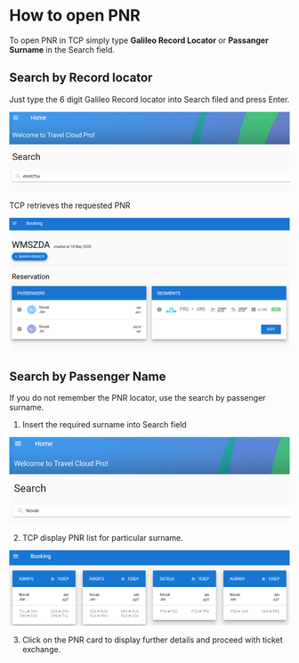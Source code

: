 # How to open PNR

To open PNR in TCP simply type **Galileo Record Locator** or **Passanger Surname** in the Search field.

## Search by Record locator

Just type the 6 digit Galileo Record locator into Search filed and press Enter.

![](../../.gitbook/assets/image%20%2853%29.png)

TCP retrieves the requested PNR

![](../../.gitbook/assets/image%20%2858%29.png)

## Search by Passenger Name

If you do not remember the PNR locator, use the search by passenger surname.

1. Insert the required surname into Search field

![](../../.gitbook/assets/image%20%2868%29.png)

2. TCP display PNR list for particular surname.

![](../../.gitbook/assets/image%20%2879%29.png)

3. Click on the PNR card to display further details and proceed with ticket exchange.

